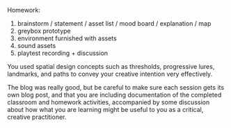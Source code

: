 Homework:
1. brainstorm / statement / asset list / mood board / explanation / map
2. greybox prototype
3. environment furnished with assets
4. sound assets
5. playtest recording + discussion



You used spatial design concepts such as thresholds, progressive lures, landmarks, and paths to convey your creative intention very effectively.

The blog was really good, but be careful to make sure each session gets its own blog post, and that you are including documentation of the completed classroom and homework activities, accompanied by some discussion about how what you are learning might be useful to you as a critical, creative practitioner.
